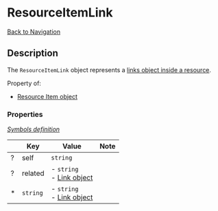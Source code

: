 # ResourceItemLink
[Back to Navigation](README.md)

## Description

The `ResourceItemLink` object represents a [links object inside a resource](http://jsonapi.org/format/#document-links).

Property of:
- [Resource Item object](objects-resource-item.md)

### Properties

_[Symbols definition](objects-introduction.md#symbols)_

|     | Key | Value | Note |
| --- | --- | ----- | ---- |
| ?   | self | `string` | |
| ?   | related | - `string`<br />- [Link object](objects-link.md) | |
| *   | `string` | - `string`<br />- [Link object](objects-link.md) | |
